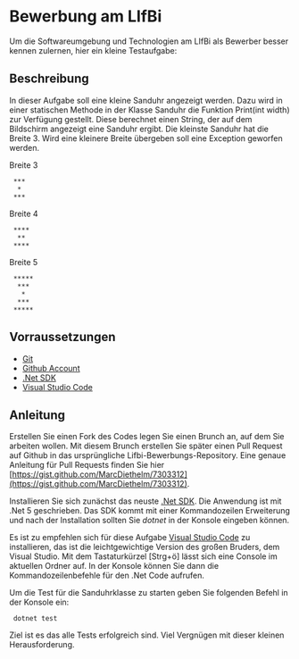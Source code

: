 # Bewerbung am LIfBi
Um die Softwareumgebung und Technologien am LIfBi als Bewerber besser kennen zulernen, hier ein kleine Testaufgabe:

## Beschreibung
In dieser Aufgabe soll eine kleine Sanduhr angezeigt werden. Dazu wird in einer statischen Methode in der Klasse Sanduhr die Funktion Print(int width) zur Verfügung gestellt.
Diese berechnet einen String, der auf dem Bildschirm angezeigt eine Sanduhr ergibt. Die kleinste Sanduhr hat die Breite 3. Wird eine kleinere Breite übergeben soll eine Exception
geworfen werden.


Breite 3
````
 ***
  *
 ***
````

Breite 4 
````
 ****
  **
 ****
````

Breite 5
````
 *****
  ***
   *
  ***
 *****
````

## Vorraussetzungen
- [Git](https://git-scm.com/)
- [Github Account](https://github.com)
- [.Net SDK](https://dotnet.microsoft.com/download/dotnet/5.0)
- [Visual Studio Code](https://code.visualstudio.com/)

## Anleitung
Erstellen Sie einen Fork des Codes legen Sie einen Brunch an, auf dem Sie arbeiten wollen. Mit diesem Brunch erstellen Sie später einen Pull Request auf Github in das ursprüngliche Lifbi-Bewerbungs-Repository. Eine genaue Anleitung für Pull Requests finden Sie hier [https://gist.github.com/MarcDiethelm/7303312](https://gist.github.com/MarcDiethelm/7303312).
 
Installieren Sie sich zunächst das neuste [.Net SDK](https://dotnet.microsoft.com/download/dotnet/5.0). Die Anwendung ist mit .Net 5 geschrieben. 
Das SDK kommt mit einer Kommandozeilen Erweiterung und nach der Installation sollten Sie *dotnet* in der Konsole eingeben können.

Es ist zu empfehlen sich für diese Aufgabe [Visual Studio Code](https://code.visualstudio.com/) zu installieren, das ist die leichtgewichtige Version des großen Bruders, dem Visual Studio. Mit dem Tastaturkürzel [Strg+ö] lässt sich eine Console im aktuellen Ordner auf. In der Konsole können Sie dann die Kommandozeilenbefehle für den .Net Code aufrufen. 


Um die Test für die Sanduhrklasse zu starten geben Sie folgenden Befehl in der Konsole ein:
````
 dotnet test
````

Ziel ist es das alle Tests erfolgreich sind. Viel Vergnügen mit dieser kleinen Herausforderung.